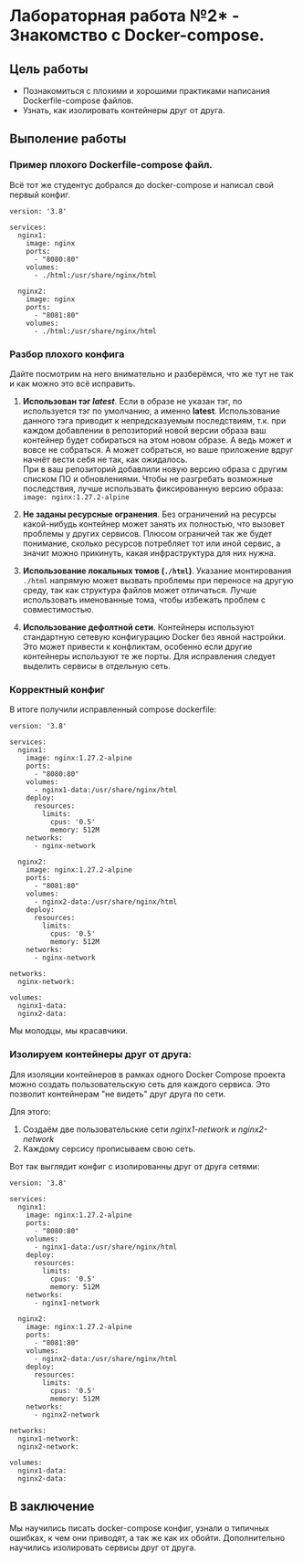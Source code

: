 # Лабораторная работа №2* - Знакомство с Docker-compose.

## Цель работы

- Познакомиться с плохими и хорошими практиками написания Dockerfile-compose файлов.
- Узнать, как изолировать контейнеры друг от друга. 

## Выполение работы

### Пример плохого Dockerfile-compose файл.

Всё тот же студентус добрался до docker-compose и написал свой первый конфиг.

```
version: '3.8'

services:
  nginx1:
    image: nginx
    ports:
      - "8080:80"
    volumes:
      - ./html:/usr/share/nginx/html

  nginx2:
    image: nginx
    ports:
      - "8081:80"
    volumes:
      - ./html:/usr/share/nginx/html
```

### Разбор плохого конфига
Дайте посмотрим на него внимательно и разберёмся, что же тут не так и как можно это всё исправить.

1. **Использован тэг *latest***.
Если в образе не указан тэг, по используется тэг по умолчанию, а именно **latest**.
Использование данного тэга приводит к непредсказуемым последствиям, т.к. при каждом добавлении в репозиторий новой версии образа ваш контейнер будет собираться на этом новом образе.
А ведь может и вовсе не собраться.
А может собраться, но ваше приложение вдруг начнёт вести себя не так, как ожидалось.  
При  в ваш репозиторий добавлили новую версию образа с другим списком ПО и обновлениями.
Чтобы не разгребать возможные последствия, лучше использвать фиксированную версию образа: `image: nginx:1.27.2-alpine`
 
2. **Не заданы ресурсные огранения**.
Без ограничений на ресурсы какой-нибудь контейнер может занять их полностью, что вызовет проблемы у других сервисов. 
Плюсом ограничей так же будет понимание, сколько ресурсов потребляет тот или иной сервис, а значит можно прикинуть, какая инфраструктура для них нужна.

3. **Использование локальных томов (`./html`)**.
Указание монтирования `./html` напрямую может вызвать проблемы при переносе на другую среду, так как структура файлов может отличаться.
Лучше использовать именованные тома, чтобы избежать проблем с совместимостью.

4. **Использование дефолтной сети**.
Контейнеры используют стандартную сетевую конфигурацию Docker без явной настройки. Это может привести к конфликтам, особенно если другие контейнеры используют те же порты.
Для исправления следует выделить сервисы в отдельную сеть.


### Корректный конфиг

В итоге получили исправленный compose dockerfile:

```
version: '3.8'

services:
  nginx1:
    image: nginx:1.27.2-alpine
    ports:
      - "8080:80"
    volumes:
      - nginx1-data:/usr/share/nginx/html
    deploy:
      resources:
        limits:
          cpus: '0.5'
          memory: 512M
    networks:
      - nginx-network

  nginx2:
    image: nginx:1.27.2-alpine
    ports:
      - "8081:80"
    volumes:
      - nginx2-data:/usr/share/nginx/html
    deploy:
      resources:
        limits:
          cpus: '0.5'
          memory: 512M
    networks:
      - nginx-network

networks:
  nginx-network:

volumes:
  nginx1-data:
  nginx2-data:
```

Мы молодцы, мы красавчики.

### Изолируем контейнеры друг от друга:

Для изоляции контейнеров в рамках одного Docker Compose проекта можно создать пользовательскую сеть для каждого сервиса.
Это позволит контейнерам "не видеть" друг друга по сети.

Для этого:
1. Создаём две пользовательские сети *nginx1-network* и *nginx2-network*
2. Каждому серсису прописываем свою сеть.

Вот так выглядит конфиг с изолированны друг от друга сетями:

```
version: '3.8'

services:
  nginx1:
    image: nginx:1.27.2-alpine
    ports:
      - "8080:80"
    volumes:
      - nginx1-data:/usr/share/nginx/html
    deploy:
      resources:
        limits:
          cpus: '0.5'
          memory: 512M
    networks:
      - nginx1-network

  nginx2:
    image: nginx:1.27.2-alpine
    ports:
      - "8081:80"
    volumes:
      - nginx2-data:/usr/share/nginx/html
    deploy:
      resources:
        limits:
          cpus: '0.5'
          memory: 512M
    networks:
      - nginx2-network

networks:
  nginx1-network:
  nginx2-network:

volumes:
  nginx1-data:
  nginx2-data:
```

## В заключение

Мы научились писать docker-compose конфиг, узнали о типичных ошибках, к чем они приводят, а так же как их обойти.
Дополнительно научились изолировать сервисы друг от друга. 
